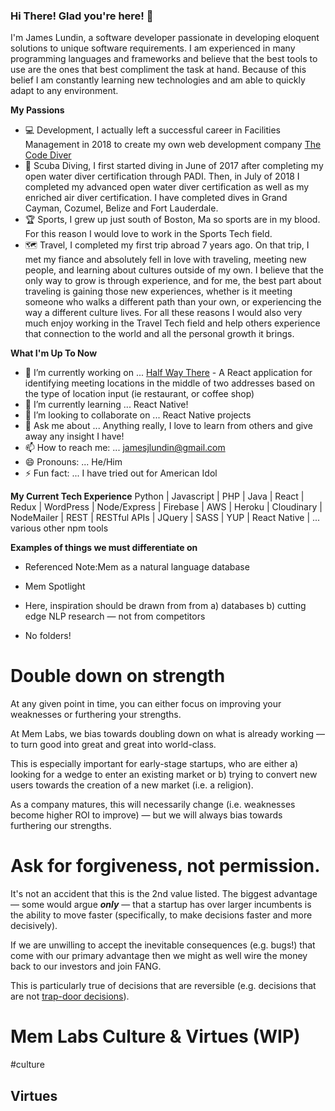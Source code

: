 ### Hi There! Glad you're here! 👋

I'm James Lundin, a software developer passionate in developing eloquent solutions to unique software requirements. I am experienced in many programming languages and frameworks and believe that the best tools to use are the ones that best compliment the task at hand. Because of this belief I am constantly learning new technologies and am able to quickly adapt to any environment.

**My Passions**
- 💻 Development, I actually left a successful career in Facilities Management in 2018 to create my own web development company [The Code Diver](https://thecodediver.com)
- 🤿 Scuba Diving, I first started diving in June of 2017 after completing my open water diver certification through PADI. Then, in July of 2018 I completed my advanced open water diver certification as well as my enriched air diver certification. I have completed dives in Grand Cayman, Cozumel, Belize and Fort Lauderdale.
- 🏆 Sports, I grew up just south of Boston, Ma so sports are in my blood. For this reason I would love to work in the Sports Tech field.
- 🗺️ Travel, I completed my first trip abroad 7 years ago. On that trip, I met my fiance and absolutely fell in love with traveling, meeting new people, and learning about cultures outside of my own. I believe that the only way to grow is through experience, and for me, the best part about traveling is gaining those new experiences, whether is it meeting someone who walks a different path than your own, or experiencing the way a different culture lives. For all these reasons I would also very much enjoy working in the Travel Tech field and help others experience that connection to the world and all the personal growth it brings. 

**What I'm Up To Now**
- 🔭 I’m currently working on ... [Half Way There](https://halfwaythere.netlify.app) - A React application for identifying meeting locations in the middle of two addresses based on the type of location input (ie restaurant, or coffee shop)
- 🌱 I’m currently learning ... React Native!
- 👯 I’m looking to collaborate on ... React Native projects
- 💬 Ask me about ... Anything really, I love to learn from others and give away any insight I have!
- 📫 How to reach me: ... jamesjlundin@gmail.com
- 😄 Pronouns: ... He/Him
- ⚡ Fun fact: ... I have tried out for American Idol

**My Current Tech Experience**
Python | Javascript | PHP | Java | React | Redux | WordPress | Node/Express | Firebase | AWS | Heroku | Cloudinary | NodeMailer | REST | RESTful APIs | JQuery | SASS | YUP | React Native | ... various other npm tools 


**Examples of things we must differentiate on**
- Referenced Note:Mem as a natural language database

- Mem Spotlight
- Here, inspiration should be drawn from from a) databases b) cutting edge NLP research — not from competitors
- No folders!

# Double down on strength

At any given point in time, you can either focus on improving your weaknesses or furthering your strengths.

At Mem Labs, we bias towards doubling down on what is already working — to turn good into great and great into world-class.

This is especially important for early-stage startups, who are either a) looking for a wedge to enter an existing market or b) trying to convert new users towards the creation of a new market (i.e. a religion). 

As a company matures, this will necessarily change (i.e. weaknesses become higher ROI to improve) — but we will always bias towards furthering our strengths.

# Ask for forgiveness, not permission.

It's not an accident that this is the 2nd value listed. The biggest advantage — some would argue _**only**_ — that a startup has over larger incumbents is the ability to move faster (specifically, to make decisions faster and more decisively). 

If we are unwilling to accept the inevitable consequences (e.g. bugs!) that come with our primary advantage then we might as well wire the money back to our investors and join FANG.

This is particularly true of decisions that are reversible (e.g. decisions that are not [trap-door decisions](https://stevecheney.com/avoiding-trapdoor-decisions/)).

# Mem Labs Culture & Virtues (WIP)

#culture

## 
## Virtues

